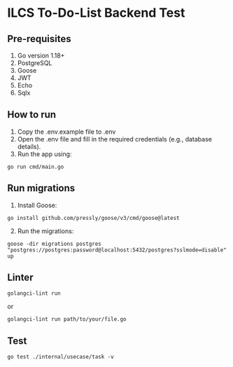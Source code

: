 # ILCS To-Do-List Backend Test 
## Pre-requisites
1. Go version 1.18+
2. PostgreSQL 
3. Goose
4. JWT
5. Echo
6. Sqlx

## How to run
1. Copy the .env.example file to .env
2. Open the .env file and fill in the required credentials (e.g., database details).
3. Run the app using:
```
go run cmd/main.go
```
## Run migrations
1. Install Goose:
```
go install github.com/pressly/goose/v3/cmd/goose@latest
```
2. Run the migrations:
```
goose -dir migrations postgres "postgres://postgres:password@localhost:5432/postgres?sslmode=disable" up
```

## Linter
```
golangci-lint run
```
or
```
golangci-lint run path/to/your/file.go
```

## Test
```
go test ./internal/usecase/task -v
```